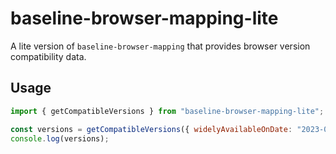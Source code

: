 # baseline-browser-mapping-lite

A lite version of `baseline-browser-mapping` that provides browser version compatibility data.

## Usage

```javascript
import { getCompatibleVersions } from "baseline-browser-mapping-lite";

const versions = getCompatibleVersions({ widelyAvailableOnDate: "2023-01-01" });
console.log(versions);
```
